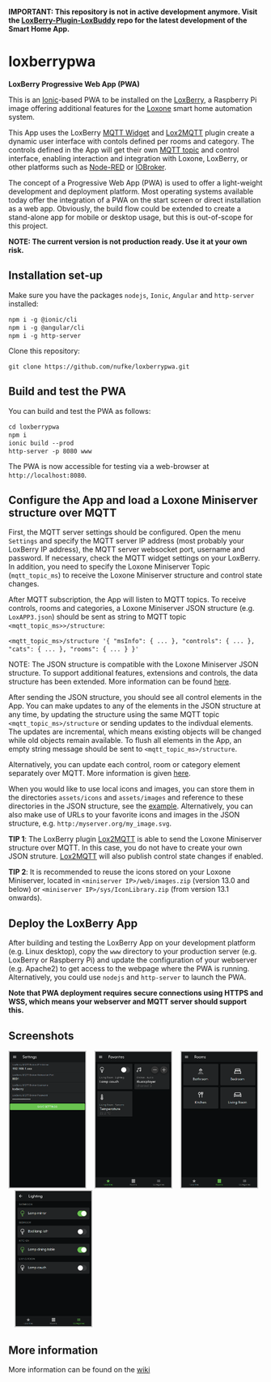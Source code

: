 **IMPORTANT: This repository is not in active development anymore. Visit the [LoxBerry-Plugin-LoxBuddy](https://github.com/nufke/LoxBerry-Plugin-LoxBuddy) repo for the latest development of the Smart Home App.**

# loxberrypwa

**LoxBerry Progressive Web App (PWA)**

This is an [Ionic](https://ionicframework.com/)-based PWA to be installed on the [LoxBerry](https://loxwiki.atlassian.net/wiki/spaces/LOXBERRY/overview), a Raspberry Pi image offering additional features for the [Loxone](https://www.loxone.com/) smart home automation system.

This App uses the LoxBerry [MQTT Widget](https://wiki.loxberry.de/konfiguration/widget_help/widget_mqtt) and [Lox2MQTT](https://github.com/nufke/LoxBerry-Plugin-Lox2MQTT) plugin create a dynamic user interface with contols defined per rooms and category. The controls defined in the App will get their own [MQTT topic](https://github.com/nufke/loxberrypwa/wiki/MQTT-API) and control interface, enabling interaction and integration with Loxone, LoxBerry, or other platforms such as [Node-RED](https://nodered.org/) or [IOBroker](https://www.iobroker.net/).

The concept of a Progressive Web App (PWA) is used to offer a light-weight development and deployment platform. Most operating systems available today offer the integration of a PWA on the start screen or direct installation as a web app. Obviously, the build flow could be extended to create a stand-alone app for mobile or desktop usage, but this is out-of-scope for this project.

**NOTE: The current version is not production ready. Use it at your own risk.**

## Installation set-up

Make sure you have the packages `nodejs`, `Ionic`, `Angular` and `http-server` installed:
```
npm i -g @ionic/cli
npm i -g @angular/cli
npm i -g http-server
```

Clone this repository:
```
git clone https://github.com/nufke/loxberrypwa.git
```

## Build and test the PWA

You can build and test the PWA as follows:
```
cd loxberrypwa
npm i
ionic build --prod
http-server -p 8080 www
```

The PWA is now accessible for testing via a web-browser at `http://localhost:8080`.

## Configure the App and load a Loxone Miniserver structure over MQTT

First, the MQTT server settings should be configured. Open the menu `Settings` and specify the MQTT server IP address (most probably your LoxBerry IP address), the MQTT server websocket port, username and password. If necessary, check the MQTT widget settings on your LoxBerry. In addition, you need to specify the Loxone Miniserver Topic (`mqtt_topic_ms`) to receive the Loxone Miniserver structure and control state changes.

After MQTT subscription, the App will listen to MQTT topics. To receive controls, rooms and categories, a Loxone Miniserver JSON structure (e.g. `LoxAPP3.json`) should be sent as string to MQTT topic `<mqtt_topic_ms>>/structure`:

```
<mqtt_topic_ms>/structure '{ "msInfo": { ... }, "controls": { ... }, "cats": { ... }, "rooms": { ... } }'
```

NOTE: The JSON structure is compatible with the Loxone Miniserver JSON structure. To support additional features, extensions and controls, the data structure has been extended. More information can be found [here](https://github.com/nufke/loxberrypwa/wiki/JSON-data-model).

After sending the JSON structure, you should see all control elements in the App. You can make updates to any of the elements in the JSON structure at any time, by updating the structure using the same MQTT topic `<mqtt_topic_ms>/structure` or sending updates to the indivdual elements. The updates are incremental, which means existing objects will be changed while old objects remain available. To flush all elements in the App, an empty string message should be sent to `<mqtt_topic_ms>/structure`.

Alternatively, you can update each control, room or category element separately over MQTT. More information is given [here](https://github.com/nufke/loxberrypwa/wiki/MQTT-API).

When you would like to use local icons and images, you can store them in the directories `assets/icons` and `assets/images` and reference to these directories in the JSON structure, see the [example](https://github.com/nufke/loxberrypwa/wiki/Example).
Alternatively, you can also make use of URLs to your favorite icons and images in the JSON structure, e.g. `http:/myserver.org/my_image.svg`.

**TIP 1**: The LoxBerry plugin [Lox2MQTT](https://github.com/nufke/LoxBerry-Plugin-Lox2MQTT) is able to send the Loxone Miniserver structure over MQTT. In this case, you do not have to create your own JSON struture. [Lox2MQTT](https://github.com/nufke/LoxBerry-Plugin-Lox2MQTT) will also publish control state changes if enabled.

**TIP 2**: It is recommended to reuse the icons stored on your Loxone Miniserver, located in `<miniserver IP>/web/images.zip` (version 13.0 and below) or `<miniserver IP>/sys/IconLibrary.zip`  (from version 13.1 onwards).

## Deploy the LoxBerry App

After building and testing the LoxBerry App on your development platform (e.g. Linux desktop), copy the `www` directory to your production server (e.g. LoxBerry or Raspberry Pi) and update the configuration of your webserver (e.g. Apache2) to get access to the webpage where the PWA is running. Alternatively, you could use `nodejs` and `http-server` to launch the PWA.

**Note that PWA deployment requires secure connections using HTTPS and WSS, which means your webserver and MQTT server should support this.**

## Screenshots

<div>
<img src="docs/screenshot_settings.png" style="width:150px; border: 2px solid #ccc;">
&nbsp;&nbsp;
<img src="docs/screenshot_favorites.png"  style="width:150px; border: 2px solid #ccc;">
&nbsp;&nbsp;
<img src="docs/screenshot_rooms.png" style="width:150px;border: 2px solid #ccc;">
&nbsp;&nbsp;
<img src="docs/screenshot_lighting.png" style="width:150px;border: 2px solid #ccc;">
</div>

## More information

More information can be found on the [wiki](https://github.com/nufke/loxberrypwa/wiki)
